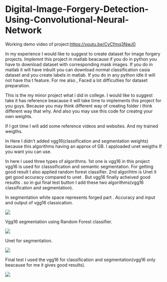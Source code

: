 # Digital-Image-Forgery-Detection-Using-Convolutional-Neural-Network
Working demo video of project:https://youtu.be/CyCfmq3NwJ0

In my experience I would like to suggest to create dataset for image forgery projects. Implemnt this project in matlab beacause if you do in python you have to download dataset 
with corresponding mask images. If you do in matlab it will have inbuilt you can download normal classification casia dataset and you create labels in matlab. If you do in any python idle it will not have tha t feature. For me also , Faced a lot difficulties for dataset preparation.



This is the my minor project what i did in college.
I would like to suggest take it has reference beacause it will take time to implements this project for you guys. Because you may think different way of creating folder i think different way that why. And also you may use this code for creatng your own weights.

If I got time I will add some reference videos and websites. And my trained weigths. 

In Here I didn't added vgg16(classification and segmentation weights) because this algorithms having an approx of GB. I apploaded unet weigths If you want you can use.


In here I used three types of algorithms. 1st one is vgg16 in this project vgg16 is used for classsification and semantic segmentation. For getting good result I also applied 
random forest classifier.
2nd algorihtm is Unet it get good accuracy compared to unet .
But vgg16 finally acheived good resullts . so in gui final test button I add these two algorithms(vgg16 classification and segmentation).

In segmentation white space represents forged part .
Accuracy and input and output of vgg16 classication.

![](https://github.com/Madhu11266/Digital-Image-Forgery-Detection-Using-Convolutional-Neural-Network/blob/learner/screenshots/Screenshot%202021-06-25%20140029.png)

Vgg16 segmentation using Random Forest classifier.

![](https://github.com/Madhu11266/Digital-Image-Forgery-Detection-Using-Convolutional-Neural-Network/blob/learner/screenshots/Screenshot%202021-06-25%20140221.png)

Unet for segmentation.

![](https://github.com/Madhu11266/Digital-Image-Forgery-Detection-Using-Convolutional-Neural-Network/blob/learner/screenshots/Screenshot%202021-06-25%20140321.png)


Final test I used the vgg16 for classification and segmentation(vgg16 only beacause for me it gives good results).

![](https://github.com/Madhu11266/Digital-Image-Forgery-Detection-Using-Convolutional-Neural-Network/blob/learner/screenshots/Screenshot%202021-06-25%20140340.png)
